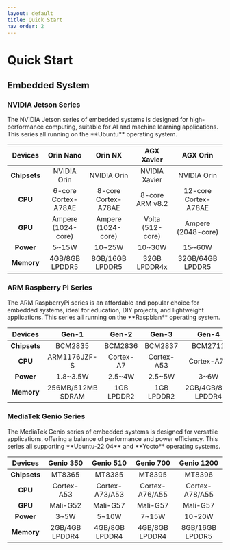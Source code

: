 ```yaml
---
layout: default
title: Quick Start
nav_order: 2
---
```


# Quick Start

## **Embedded System**

### NVIDIA Jetson Series

<p>The NVIDIA Jetson series of embedded systems is designed for high-performance computing, suitable for AI and machine learning applications. This series all running on the **Ubuntu** operating system.</p>

|  Devices     | Orin Nano     | Orin NX          | AGX Xavier        | AGX Orin          |
|:------------:|:-------------:|:----------------:|:-----------------:|:-----------------:|
| **Chipsets** | NVIDIA Orin         | NVIDIA Orin         | NVIDIA Xavier     | NVIDIA Orin          |
| **CPU**      | 6-core Cortex-A78AE | 8-core Cortex-A78AE | 8-core ARM v8.2   | 12-core Cortex-A78AE |
| **GPU**      | Ampere (1024-core)  | Ampere (1024-core)  | Volta (512-core)  | Ampere (2048-core)   |
| **Power**    | 5~15W               | 10~25W              | 10~30W            | 15~60W               |
| **Memory**   | 4GB/8GB LPDDR5      | 8GB/16GB LPDDR5     | 32GB LPDDR4x      | 32GB/64GB LPDDR5     |

 
### ARM Raspberry Pi Series

<p>The ARM RaspberryPi series is an affordable and popular choice for embedded systems, ideal for education, DIY projects, and lightweight applications. This series all running on the **Raspbian** operating system.</p>

|  Devices  | Gen-1        | Gen-2        | Gen-3        | Gen-4        | Gen-5         |
|:----------:|:-----------:|:-----------:|:-----------:|:-----------:|:------------:|
| **Chipsets** | BCM2835    | BCM2836      | BCM2837      | BCM2711      | BCM2712       |
| **CPU**    | ARM1176JZF-S | Cortex-A7    | Cortex-A53   | Cortex-A72   | Cortex-A76    |
| **Power**  | 1.8~3.5W    | 2.5~4W       | 2.5~5W       | 3~6W         | 4~8W          |
| **Memory** | 256MB/512MB SDRAM | 1GB LPDDR2 | 1GB LPDDR2  | 2GB/4GB/8GB LPDDR4 | 4GB/8GB LPDDR4 |

### MediaTek Genio Series

<p>The MediaTek Genio series of embedded systems is designed for versatile applications, offering a balance of performance and power efficiency. This series all supporting **Ubuntu-22.04** and **Yocto** operating systems.</p>

|  Devices     | Genio 350    | Genio 510     | Genio 700     | Genio 1200     |
| :----------: |:------------:|:-------------:|:-------------:|:--------------:|
| **Chipsets** |  MT8365      |  MT8385       |   MT8395      |   MT8396       |
| **CPU**      | Cortex-A53   | Cortex-A73/A53 | Cortex-A76/A55 | Cortex-A78/A55 |
| **GPU**      | Mali-G52     | Mali-G57      | Mali-G57      | Mali-G57       |
| **Power**    | 3~5W         | 5~10W         | 7~15W         | 10~20W         |
| **Memory**   | 2GB/4GB LPDDR4 | 4GB/8GB LPDDR4 | 4GB/8GB LPDDR4 | 8GB/16GB LPDDR5 |